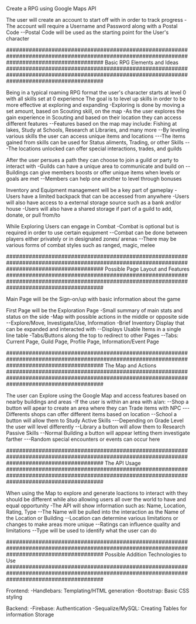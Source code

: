Create a RPG using Google Maps API

The user will create an account to start off with in order to track progress
-The account will require a Username and Password along with a Postal Code
--Postal Code will be used as the starting point for the User's character

##############################################################################################################################################
Basic RPG Elements and Ideas
##############################################################################################################################################

Being in a typical roaming RPG format the user's character starts at level 0 with all skills set at 0 experience
The goal is to level up skills in order to be more effective at exploring and expanding
-Exploring is done by moving a set amount, based on Scouting skill, on the map
-As the user explores the gain experience in Scouting and based on their location they can access different features
--Features based on the map may include: Fishing at lakes, Study at Schools, Research at Libraries, and many more
--By leveling various skills the user can access unique items and locations
---The items gained from skills can be used for Status aliments, Trading, or other Skills
---The locations unlocked can offer special interactions, trades, and guilds

After the user persues a path they can choose to join a guild or party to interact with
-Guilds can have a unique area to communicate and build on
--Buildings can give members boosts or offer unique items when levels or goals are met
--Members can help one another to level through bonuses

Inventory and Equipment management will be a key part of gameplay
-Users have a limited backpack that can be accessed from anywhere
-Users will also have access to a external storage source such as a bank and/or house
-Users will also have a shared storage if part of a guild to add, donate, or pull from/to

While Exploring Users can engage in Combat
-Combat is optional but is required in order to use certain equipment
--Combat can be done between players either privately or in designated zones/ arenas
--There may be various forms of combat styles such as ranged, magic, melee

##############################################################################################################################################
Possible Page Layout and Features
##############################################################################################################################################

Main Page will be the Sign-on/up with basic information about the game

First Page will be the Exploration Page
-Small summary of main stats and status on the side
-Map with possible actions in the middle or opposite side
--Explore/Move, Investigate/Use, Information
-Brief Inventory Display that can be expanded and interacted with
--Displays Usable Items in a single line table
-Tabs/Buttons along the top to redirect to other Pages
--Tabs: Current Page, Guild Page, Profile Page, Information/Event Page

##############################################################################################################################################
The Map and Actions
##############################################################################################################################################

The user can Explore using the Google Map and access features based on nearby buildings and areas
-If the user is within an area with a/an:
--Shop a button will apear to create an area where they can Trade items with NPC
---Differents shops can offer different items based on location
--School a button will allow them to Study Active Skills
---Depending on Grade Level the user will level differently
--Library a button will allow them to Research Passive Skills
--Normal Building a button will appear letting them investigate farther
---Random special encounters or events can occur here

##############################################################################################################################################
The API Usage
##############################################################################################################################################

When using the Map to explore and generate loactions to interact with they should be different while also allowing users all over the world to have and equal opportunity
-The API will show information such as: Name, Location, Rating, Type
--The Name will be pulled into the interaction as the Name of the Location or Building
--Location can determine various limitations or changes to make areas more unique
--Ratings can influence quality and limitations 
--Type will be used to identify what the user can do

##############################################################################################################################################
Possible Addition Technologies to Use
##############################################################################################################################################

Frontend:
-Handlebars: Templating/HTML generation
-Bootstrap: Basic CSS styling

Backend:
-Firebase: Authentication
-Sequalize/MySQL: Creating Tables for information Storage 

